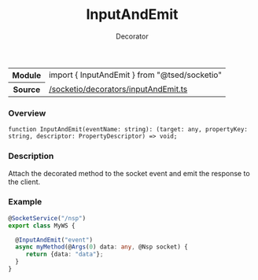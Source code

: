 
<header class="symbol-info-header"><h1 id="inputandemit">InputAndEmit</h1><label class="symbol-info-type-label decorator">Decorator</label></header>
<!-- summary -->
<section class="symbol-info"><table class="is-full-width"><tbody><tr><th>Module</th><td><div class="lang-typescript"><span class="token keyword">import</span> { InputAndEmit }&nbsp;<span class="token keyword">from</span>&nbsp;<span class="token string">"@tsed/socketio"</span></div></td></tr><tr><th>Source</th><td><a href="https://github.com/Romakita/ts-express-decorators/blob/v4.17.1/src//socketio/decorators/inputAndEmit.ts#L0-L0">/socketio/decorators/inputAndEmit.ts</a></td></tr></tbody></table></section>
<!-- overview -->


### Overview


<pre><code class="typescript-lang ">function <span class="token function">InputAndEmit</span><span class="token punctuation">(</span>eventName<span class="token punctuation">:</span> <span class="token keyword">string</span><span class="token punctuation">)</span><span class="token punctuation">:</span> <span class="token punctuation">(</span>target<span class="token punctuation">:</span> <span class="token keyword">any</span><span class="token punctuation">,</span> propertyKey<span class="token punctuation">:</span> <span class="token keyword">string</span><span class="token punctuation">,</span> descriptor<span class="token punctuation">:</span> PropertyDescriptor<span class="token punctuation">)</span> => <span class="token keyword">void</span><span class="token punctuation">;</span></code></pre>


<!-- Parameters -->

<!-- Description -->


### Description

Attach the decorated method to the socket event and emit the response to the client.

### Example

```typescript
@SocketService("/nsp")
export class MyWS {

  @InputAndEmit("event")
  async myMethod(@Args(0) data: any, @Nsp socket) {
     return {data: "data"};
  }
}
```

<!-- Members -->

